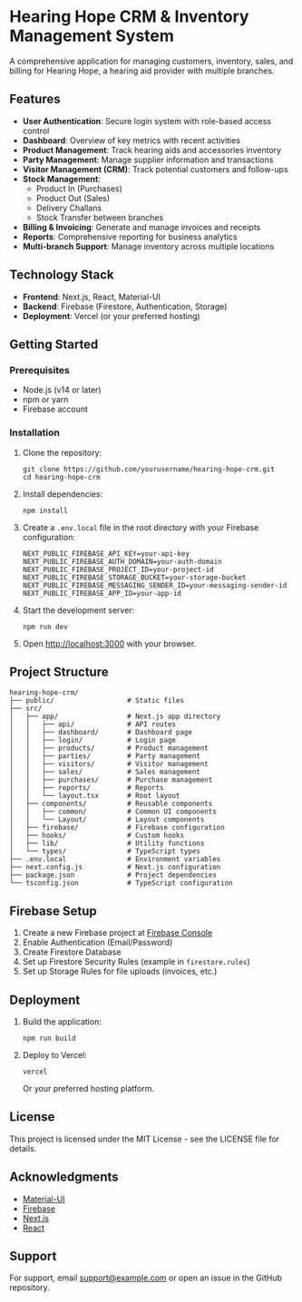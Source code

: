 # Hearing Hope CRM & Inventory Management System

A comprehensive application for managing customers, inventory, sales, and billing for Hearing Hope, a hearing aid provider with multiple branches.

## Features

- **User Authentication**: Secure login system with role-based access control
- **Dashboard**: Overview of key metrics with recent activities
- **Product Management**: Track hearing aids and accessories inventory
- **Party Management**: Manage supplier information and transactions
- **Visitor Management (CRM)**: Track potential customers and follow-ups
- **Stock Management**: 
  - Product In (Purchases)
  - Product Out (Sales)
  - Delivery Challans
  - Stock Transfer between branches
- **Billing & Invoicing**: Generate and manage invoices and receipts
- **Reports**: Comprehensive reporting for business analytics
- **Multi-branch Support**: Manage inventory across multiple locations

## Technology Stack

- **Frontend**: Next.js, React, Material-UI
- **Backend**: Firebase (Firestore, Authentication, Storage)
- **Deployment**: Vercel (or your preferred hosting)

## Getting Started

### Prerequisites

- Node.js (v14 or later)
- npm or yarn
- Firebase account

### Installation

1. Clone the repository:
   ```
   git clone https://github.com/yourusername/hearing-hope-crm.git
   cd hearing-hope-crm
   ```

2. Install dependencies:
   ```
   npm install
   ```

3. Create a `.env.local` file in the root directory with your Firebase configuration:
   ```
   NEXT_PUBLIC_FIREBASE_API_KEY=your-api-key
   NEXT_PUBLIC_FIREBASE_AUTH_DOMAIN=your-auth-domain
   NEXT_PUBLIC_FIREBASE_PROJECT_ID=your-project-id
   NEXT_PUBLIC_FIREBASE_STORAGE_BUCKET=your-storage-bucket
   NEXT_PUBLIC_FIREBASE_MESSAGING_SENDER_ID=your-messaging-sender-id
   NEXT_PUBLIC_FIREBASE_APP_ID=your-app-id
   ```

4. Start the development server:
   ```
   npm run dev
   ```

5. Open [http://localhost:3000](http://localhost:3000) with your browser.

## Project Structure

```
hearing-hope-crm/
├── public/                  # Static files
├── src/
│   ├── app/                 # Next.js app directory
│   │   ├── api/             # API routes
│   │   ├── dashboard/       # Dashboard page
│   │   ├── login/           # Login page
│   │   ├── products/        # Product management
│   │   ├── parties/         # Party management
│   │   ├── visitors/        # Visitor management
│   │   ├── sales/           # Sales management
│   │   ├── purchases/       # Purchase management
│   │   ├── reports/         # Reports
│   │   └── layout.tsx       # Root layout
│   ├── components/          # Reusable components
│   │   ├── common/          # Common UI components
│   │   └── Layout/          # Layout components
│   ├── firebase/            # Firebase configuration
│   ├── hooks/               # Custom hooks
│   ├── lib/                 # Utility functions
│   └── types/               # TypeScript types
├── .env.local               # Environment variables
├── next.config.js           # Next.js configuration
├── package.json             # Project dependencies
└── tsconfig.json            # TypeScript configuration
```

## Firebase Setup

1. Create a new Firebase project at [Firebase Console](https://console.firebase.google.com/)
2. Enable Authentication (Email/Password)
3. Create Firestore Database
4. Set up Firestore Security Rules (example in `firestore.rules`)
5. Set up Storage Rules for file uploads (invoices, etc.)

## Deployment

1. Build the application:
   ```
   npm run build
   ```

2. Deploy to Vercel:
   ```
   vercel
   ```
   
   Or your preferred hosting platform.

## License

This project is licensed under the MIT License - see the LICENSE file for details.

## Acknowledgments

- [Material-UI](https://mui.com/)
- [Firebase](https://firebase.google.com/)
- [Next.js](https://nextjs.org/)
- [React](https://reactjs.org/)

## Support

For support, email support@example.com or open an issue in the GitHub repository.
